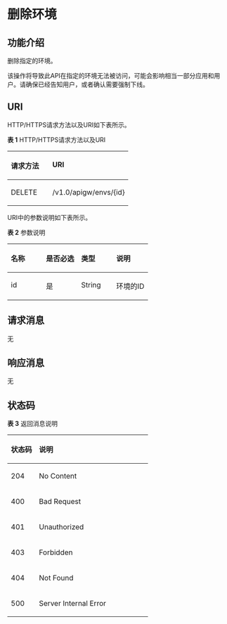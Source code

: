 # 删除环境<a name="apig-zh-api-180713054"></a>

## 功能介绍<a name="section46666531"></a>

删除指定的环境。

该操作将导致此API在指定的环境无法被访问，可能会影响相当一部分应用和用户。请确保已经告知用户，或者确认需要强制下线。

## URI<a name="section17345600"></a>

HTTP/HTTPS请求方法以及URI如下表所示。

**表 1**  HTTP/HTTPS请求方法以及URI

<a name="table34653453"></a>
<table><thead align="left"><tr id="row50089110"><th class="cellrowborder" valign="top" width="34.339999999999996%" id="mcps1.2.3.1.1"><p id="p30686111"><a name="p30686111"></a><a name="p30686111"></a>请求方法</p>
</th>
<th class="cellrowborder" valign="top" width="65.66%" id="mcps1.2.3.1.2"><p id="p2547097"><a name="p2547097"></a><a name="p2547097"></a>URI</p>
</th>
</tr>
</thead>
<tbody><tr id="row4988332"><td class="cellrowborder" valign="top" width="34.339999999999996%" headers="mcps1.2.3.1.1 "><p id="p1401727"><a name="p1401727"></a><a name="p1401727"></a>DELETE</p>
</td>
<td class="cellrowborder" valign="top" width="65.66%" headers="mcps1.2.3.1.2 "><p id="p46431034"><a name="p46431034"></a><a name="p46431034"></a>/v1.0/apigw/envs/{id}</p>
</td>
</tr>
</tbody>
</table>

URI中的参数说明如下表所示。

**表 2**  参数说明

<a name="table2817414"></a>
<table><thead align="left"><tr id="row39899899"><th class="cellrowborder" valign="top" width="25%" id="mcps1.2.5.1.1"><p id="p10666353"><a name="p10666353"></a><a name="p10666353"></a>名称</p>
</th>
<th class="cellrowborder" valign="top" width="25%" id="mcps1.2.5.1.2"><p id="p58668264"><a name="p58668264"></a><a name="p58668264"></a>是否必选</p>
</th>
<th class="cellrowborder" valign="top" width="25%" id="mcps1.2.5.1.3"><p id="p54508935"><a name="p54508935"></a><a name="p54508935"></a>类型</p>
</th>
<th class="cellrowborder" valign="top" width="25%" id="mcps1.2.5.1.4"><p id="p53147639"><a name="p53147639"></a><a name="p53147639"></a>说明</p>
</th>
</tr>
</thead>
<tbody><tr id="row9991520"><td class="cellrowborder" valign="top" width="25%" headers="mcps1.2.5.1.1 "><p id="p4006761"><a name="p4006761"></a><a name="p4006761"></a>id</p>
</td>
<td class="cellrowborder" valign="top" width="25%" headers="mcps1.2.5.1.2 "><p id="p56112186"><a name="p56112186"></a><a name="p56112186"></a>是</p>
</td>
<td class="cellrowborder" valign="top" width="25%" headers="mcps1.2.5.1.3 "><p id="p48793212"><a name="p48793212"></a><a name="p48793212"></a>String</p>
</td>
<td class="cellrowborder" valign="top" width="25%" headers="mcps1.2.5.1.4 "><p id="p59936086"><a name="p59936086"></a><a name="p59936086"></a>环境的ID</p>
</td>
</tr>
</tbody>
</table>

## 请求消息<a name="section21892675"></a>

无

## 响应消息<a name="section28476231"></a>

无

## 状态码<a name="section62816349"></a>

**表 3**  返回消息说明

<a name="table49830901"></a>
<table><thead align="left"><tr id="row9625088"><th class="cellrowborder" valign="top" width="20%" id="mcps1.2.3.1.1"><p id="p41434644"><a name="p41434644"></a><a name="p41434644"></a>状态码</p>
</th>
<th class="cellrowborder" valign="top" width="80%" id="mcps1.2.3.1.2"><p id="p762997"><a name="p762997"></a><a name="p762997"></a>说明</p>
</th>
</tr>
</thead>
<tbody><tr id="row61802762"><td class="cellrowborder" valign="top" width="20%" headers="mcps1.2.3.1.1 "><p id="p39967803"><a name="p39967803"></a><a name="p39967803"></a>204</p>
</td>
<td class="cellrowborder" valign="top" width="80%" headers="mcps1.2.3.1.2 "><p id="p16166642"><a name="p16166642"></a><a name="p16166642"></a>No Content</p>
</td>
</tr>
<tr id="row11282050"><td class="cellrowborder" valign="top" width="20%" headers="mcps1.2.3.1.1 "><p id="p41430842"><a name="p41430842"></a><a name="p41430842"></a>400</p>
</td>
<td class="cellrowborder" valign="top" width="80%" headers="mcps1.2.3.1.2 "><p id="p455018"><a name="p455018"></a><a name="p455018"></a>Bad Request</p>
</td>
</tr>
<tr id="row4095167"><td class="cellrowborder" valign="top" width="20%" headers="mcps1.2.3.1.1 "><p id="p63273111"><a name="p63273111"></a><a name="p63273111"></a>401</p>
</td>
<td class="cellrowborder" valign="top" width="80%" headers="mcps1.2.3.1.2 "><p id="p24848380"><a name="p24848380"></a><a name="p24848380"></a>Unauthorized</p>
</td>
</tr>
<tr id="row22308830"><td class="cellrowborder" valign="top" width="20%" headers="mcps1.2.3.1.1 "><p id="p62184833"><a name="p62184833"></a><a name="p62184833"></a>403</p>
</td>
<td class="cellrowborder" valign="top" width="80%" headers="mcps1.2.3.1.2 "><p id="p3806692"><a name="p3806692"></a><a name="p3806692"></a>Forbidden</p>
</td>
</tr>
<tr id="row34260229"><td class="cellrowborder" valign="top" width="20%" headers="mcps1.2.3.1.1 "><p id="p23615147"><a name="p23615147"></a><a name="p23615147"></a>404</p>
</td>
<td class="cellrowborder" valign="top" width="80%" headers="mcps1.2.3.1.2 "><p id="p33778791"><a name="p33778791"></a><a name="p33778791"></a>Not Found</p>
</td>
</tr>
<tr id="row35573663"><td class="cellrowborder" valign="top" width="20%" headers="mcps1.2.3.1.1 "><p id="p62894484"><a name="p62894484"></a><a name="p62894484"></a>500</p>
</td>
<td class="cellrowborder" valign="top" width="80%" headers="mcps1.2.3.1.2 "><p id="p14947689"><a name="p14947689"></a><a name="p14947689"></a>Server Internal Error</p>
</td>
</tr>
</tbody>
</table>

